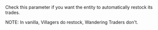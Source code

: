 Check this parameter if you want the entity to automatically restock its trades.

NOTE: In vanilla, Villagers do restock, Wandering Traders don't.
